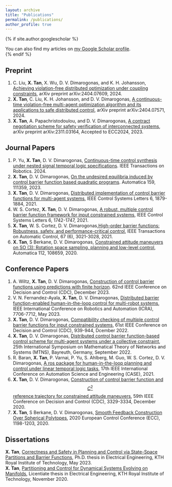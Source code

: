 ```yaml
---
layout: archive
title: "Publications"
permalink: /publications/
author_profile: true
---
```


{% if site.author.googlescholar %}
  <div class="wordwrap">You can also find my articles on <a href="{{site.author.googlescholar}}">my Google Scholar profile</a>.</div>
{% endif %}

<!-- {% include base_path %}

{% for post in site.publications reversed %}
  {% include archive-single.html %}
{% endfor %} -->

## Preprint
1. C. Liu, **X. Tan**, X. Wu, D. V. Dimarogonas, and K. H. Johansson, [Achieving violation-free distributed optimization under coupling constraints](https://arxiv.org/pdf/2404.07609), arXiv preprint arXiv:2404.07609, 2024.
1. **X. Tan**, C. Liu, K. H. Johansson, and D. V. Dimarogonas, [A continuous-time violation-free multi-agent optimization algorithm and its applications to safe distributed control](https://arxiv.org/pdf/2404.07571), arXiv preprint arXiv:2404.07571, 2024.
1. **X. Tan**, A. Papachristodoulou, and D. V. Dimarogonas, [A contract negotiation scheme for safety verification of interconnected systems](https://arxiv.org/pdf/2311.03164), arXiv preprint arXiv:2311.03164, Accepted to ECC2024, 2023.

## Journal Papers
1. P. Yu, **X. Tan**, D. V. Dimarogonas, [Continuous-time control synthesis under nested signal temporal logic specifications](https://arxiv.org/pdf/2309.14347v2). IEEE Transactions on Robotics. 2024.
1. **X. Tan**, D. V. Dimarogonas, [On the undesired equilibria induced by control barrier function based quadratic programs](https://arxiv.org/pdf/2104.14895). Automatica 159, 111359, 2023.
1. **X. Tan**, D. V. Dimarogonas, [Distributed implementation of control barrier functions for multi-agent systems](https://www.diva-portal.org/smash/get/diva2:1625821/FULLTEXT01.pdf), IEEE Control Systems Letters 6, 1879-1884, 2021.
1. W. S. Cortez, **X. Tan**, D. V. Dimarogonas, [A robust, multiple control barrier function framework for input constrained systems](https://arxiv.org/pdf/2205.13726), IEEE Control Systems Letters 6, 1742-1747, 2021.
1.  **X. Tan**, W. S. Cortez, D. V. Dimarogonas,[High-order barrier functions: Robustness, safety, and performance-critical control](https://arxiv.org/pdf/2104.00101), IEEE Transactions on Automatic Control, 67 (6), 3021-3028, 2021.
1. **X. Tan**,  S Berkane, D. V. Dimarogonas, [Constrained attitude maneuvers on SO (3): Rotation space sampling, planning and low-level control](https://people.kth.se/~dimos/pdfs/Xiao_Automatica_2020.pdf), Automatica 112, 108659, 2020.


## Conference Papers
1. A. Wiltz, **X. Tan**, D. V. Dimarogonas, [Construction of control barrier functions using predictions with finite horizon](https://arxiv.org/pdf/2305.05294). 62nd IEEE Conference on Decision and Control (CDC), December 2023.
1. V. N. Fernandez-Ayala, **X. Tan**, D. V. Dimarogonas, [Distributed barrier function-enabled human-in-the-loop control for multi-robot systems](https://ieeexplore.ieee.org/abstract/document/10160974), IEEE International Conference on Robotics and Automation (ICRA), 7706-7712, May 2023.
1. **X. Tan**, D. V. Dimarogonas, [Compatibility checking of multiple control barrier functions for input constrained systems](https://arxiv.org/pdf/2209.02284), 61st IEEE Conference on Decision and Control (CDC), 939-944, Dcember 2022.
1. **X. Tan**, D. V. Dimarogonas, [Distributed control barrier function-based control scheme for multi-agent systems under a collective constraint](https://www.diva-portal.org/smash/get/diva2:1697161/FULLTEXT01.pdf),  25th International Symposium on Mathematical Theory of Networks and Systems (MTNS), Bayreuth, Germany, September 2022.
1. R. Baran, **X. Tan**, P. Varnai, P. Yu, S. Ahlberg, M. Guo, W. S. Cortez, D. V. Dimarogonas, [A ros package for human-in-the-loop planning and control under linear temporal logic tasks](https://people.kth.se/~dimos/pdfs/CASE_2021.pdf), 17th IEEE International Conference on Automation Science and Engineering (CASE), 2021.
1. **X. Tan**, D. V. Dimarogonas, [Construction of control barrier function and $$C^2$$ reference trajectory for constrained attitude maneuvers](https://arxiv.org/pdf/2008.08921), 59th IEEE Conference on Decision and Control (CDC), 3329-3334, December 2020.
1. **X. Tan**,  S Berkane, D. V. Dimarogonas, [Smooth Feedback Construction Over Spherical Polytopes](https://people.kth.se/~dimos/pdfs/ECC20_Xiao.pdf), 2020 European Control Conference (ECC), 1198-1203, 2020.


## Dissertations
**X. Tan**, [Correctness and Safety in Planning and Control via State-Space Partitions and Barrier Functions](https://www.diva-portal.org/smash/record.jsf?pid=diva2%3A1750193&dswid=9579), Ph.D. thesis in Electrical Engineering, KTH Royal Institute of Technology, May 2023.\
**X. Tan**, [Partitioning and Control for Dynamical Systems Evolving on Manifolds](https://www.diva-portal.org/smash/record.jsf?pid=diva2%3A1474833&dswid=3179), Licentiate thesis in Electrical Engineering, KTH Royal Institute of Technology, November 2020.